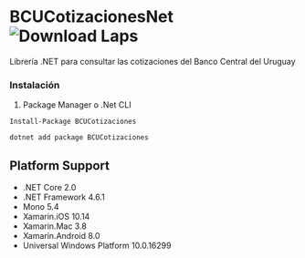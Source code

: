 # BCUCotizacionesNet ![Download Laps](https://img.shields.io/github/license/francisgerman1/BCUCotizacionesNetFramework)
Librería .NET para consultar las cotizaciones del Banco Central del Uruguay

### Instalación

1. Package Manager o .Net CLI

```
Install-Package BCUCotizaciones
```
```
dotnet add package BCUCotizaciones
```

## Platform Support

* .NET Core 2.0
* .NET Framework 4.6.1
* Mono 5.4
* Xamarin.iOS 10.14
* Xamarin.Mac 3.8
* Xamarin.Android 8.0
* Universal Windows Platform 10.0.16299
